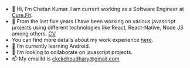 - 👋 Hi, I’m Chetan Kumar. I am current working as a Software Engineer at [Cure.Fit](https://cure.fit).
- 👀 From the last five years I have been working on various javascript projects using different technologies like React, React-Native, Node JS among others. [CV](https://docs.google.com/document/d/1T02XshoFCxvX6Xw8NTOdygSsLC02DYPwS2YnNXEcFBE/edit?usp=sharing)
- You can find more details about my work experience [here](https://docs.google.com/document/d/1T02XshoFCxvX6Xw8NTOdygSsLC02DYPwS2YnNXEcFBE/edit?usp=sharing).
- 🌱 I’m currently learning Android. 
- 💞️ I’m looking to collaborate on javascript projects.
- 📫 My emailId is ckckchoudhary@gmail.com

<!---
ckckchoudhary/ckckchoudhary is a ✨ special ✨ repository because its `README.md` (this file) appears on your GitHub profile.
You can click the Preview link to take a look at your changes.
--->
